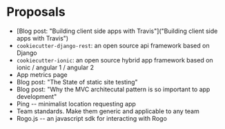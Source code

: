 # Proposals

- [Blog post: "Building client side apps with Travis"]("Building client side apps with Travis")
- `cookiecutter-django-rest`: an open source api framework based on Django
- `cookiecutter-ionic`: an open source hybrid app framework based on ionic / angular 1 / angular 2
- App metrics page
- Blog post: "The State of static site testing"
- Blog post: "Why the MVC architecutal pattern is so important to app development"
- Ping -- minimalist location requesting app
- Team standards. Make them generic and applicable to any team
- Rogo.js -- an javascript sdk for interacting with Rogo
